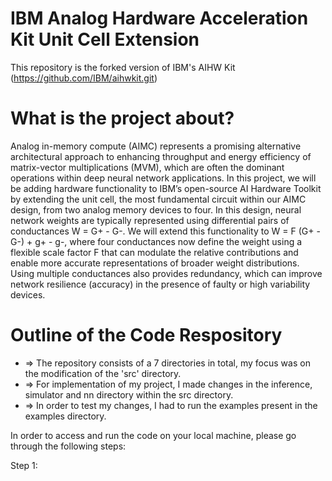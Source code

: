  # IBM Analog Hardware Acceleration Kit Unit Cell Extension

This repository is the forked version of IBM's AIHW Kit (https://github.com/IBM/aihwkit.git)

# What is the project about?

Analog in-memory compute (AIMC) represents a promising alternative architectural approach to enhancing throughput and energy efficiency of matrix-vector multiplications (MVM), which are often the dominant operations within deep neural network applications. In this project, we will be adding hardware functionality to IBM’s open-source AI Hardware Toolkit by extending the unit cell, the most fundamental circuit within our AIMC design, from two analog memory devices to four. In this design, neural network weights are typically represented using differential pairs of conductances W = G+ - G-. We will extend this functionality to W = F (G+ - G-) + g+ - g-, where four conductances now define the weight using a flexible scale factor F that can modulate the relative contributions and enable more accurate representations of broader weight distributions. Using multiple conductances also provides redundancy, which can improve network resilience (accuracy) in the presence of faulty or high variability devices.

# Outline of the Code Respository

-  => The repository consists of a 7 directories in total, my focus was on the modification of the 'src' directory.
-  => For implementation of my project, I made changes in the inference, simulator and nn directory within the src directory.
-  => In order to test my changes, I had to run the examples present in the examples directory.

In order to access and run the code on your local machine, please go through the following steps:

Step 1:
```

```
